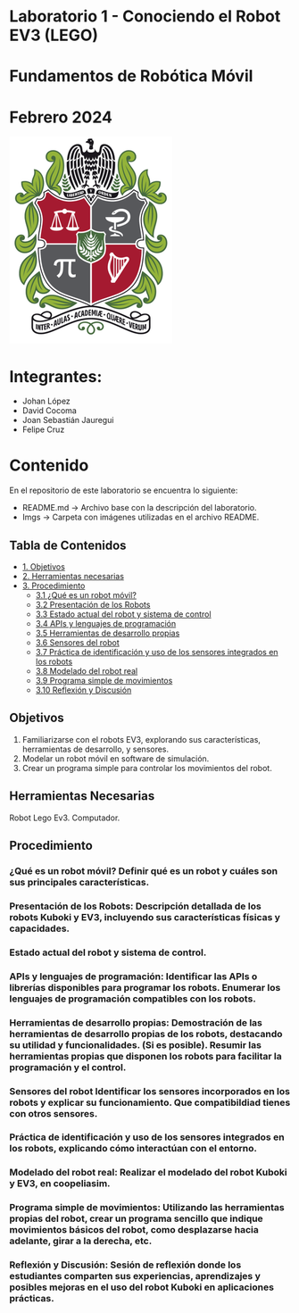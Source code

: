 # Laboratorio 1 - Conociendo el Robot EV3 (LEGO)
# Fundamentos de Robótica Móvil
# Febrero 2024
![](./Imgs/ESCUDO.png)

# Integrantes:
- Johan López
- David Cocoma
- Joan Sebastián Jauregui
- Felipe Cruz

# Contenido
En el repositorio de este laboratorio se encuentra lo siguiente:
- README.md -> Archivo base con la descripción del laboratorio.
- Imgs -> Carpeta con imágenes utilizadas en el archivo README.

Tabla de Contenidos
---

- [1. Objetivos](#objetivos)
- [2. Herramientas necesarias](#herramientas-necesarias)
- [3. Procedimiento](#procedimiento)
  - [3.1 ¿Qué es un robot móvil?](#qué-es-un-robot-móvil-definir-qué-es-un-robot-y-cuáles-son-sus-principales-características)
  - [3.2 Presentación de los Robots](#presentación-de-los-robots-descripción-detallada-de-los-robots-kuboki-y-ev3-incluyendo-sus-características-físicas-y-capacidades)
  - [3.3 Estado actual del robot y sistema de control](#estado-actual-del-robot-y-sistema-de-control)
  - [3.4 APIs y lenguajes de programación](#apis-y-lenguajes-de-programación-identificar-las-apis-o-librerías-disponibles-para-programar-los-robots-enumerar-los-lenguajes-de-programación-compatibles-con-los-robots)
  - [3.5 Herramientas de desarrollo propias](#herramientas-de-desarrollo-propias-demostración-de-las-herramientas-de-desarrollo-propias-de-los-robots-destacando-su-utilidad-y-funcionalidades-si-es-posible-resumir-las-herramientas-propias-que-disponen-los-robots-para-facilitar-la-programación-y-el-control)
  - [3.6 Sensores del robot](#sensores-del-robot-identificar-los-sensores-incorporados-en-los-robots-y-explicar-su-funcionamiento-que-compatibildiad-tienes-con-otros-sensores)
  - [3.7 Práctica de identificación y uso de los sensores integrados en los robots](#práctica-de-identificación-y-uso-de-los-sensores-integrados-en-los-robots-explicando-cómo-interactúan-con-el-entorno)
  - [3.8 Modelado del robot real](#modelado-del-robot-real-realizar-el-modelado-del-robot-kuboki-y-ev3-en-coopeliasim)
  - [3.9 Programa simple de movimientos](#programa-simple-de-movimientos-utilizando-las-herramientas-propias-del-robot-crear-un-programa-sencillo-que-indique-movimientos-básicos-del-robot-como-desplazarse-hacia-adelante-girar-a-la-derecha-etc)
  - [3.10 Reflexión y Discusión](#reflexión-y-discusión-sesión-de-reflexión-donde-los-estudiantes-comparten-sus-experiencias-aprendizajes-y-posibles-mejoras-en-el-uso-del-robot-kuboki-en-aplicaciones-prácticas)


## Objetivos
1. Familiarizarse con el robots EV3, explorando sus características, herramientas de desarrollo, y sensores.
2. Modelar un robot móvil en software de simulación.
3. Crear un programa simple para controlar los movimientos del robot.

## Herramientas Necesarias
Robot Lego Ev3.
Computador.

## Procedimiento
### ¿Qué es un robot móvil? Definir qué es un robot y cuáles son sus principales características.
### Presentación de los Robots: Descripción detallada de los robots Kuboki y EV3, incluyendo sus características físicas y capacidades.
### Estado actual del robot y sistema de control.
### APIs y lenguajes de programación: Identificar las APIs o librerías disponibles para programar los robots. Enumerar los lenguajes de programación compatibles con los robots.
### Herramientas de desarrollo propias: Demostración de las herramientas de desarrollo propias de los robots, destacando su utilidad y funcionalidades. (Si es posible). Resumir las herramientas propias que disponen los robots para facilitar la programación y el control.
### Sensores del robot Identificar los sensores incorporados en los robots y explicar su funcionamiento. Que compatibildiad tienes con otros sensores.
### Práctica de identificación y uso de los sensores integrados en los robots, explicando cómo interactúan con el entorno.
### Modelado del robot real: Realizar el modelado del robot Kuboki y EV3, en coopeliasim.
### Programa simple de movimientos: Utilizando las herramientas propias del robot, crear un programa sencillo que indique movimientos básicos del robot, como desplazarse hacia adelante, girar a la derecha, etc.
### Reflexión y Discusión: Sesión de reflexión donde los estudiantes comparten sus experiencias, aprendizajes y posibles mejoras en el uso del robot Kuboki en aplicaciones prácticas.
